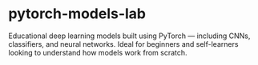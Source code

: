 # pytorch-models-lab
Educational deep learning models built using PyTorch — including CNNs, classifiers, and neural networks. Ideal for beginners and self-learners looking to understand how models work from scratch.
